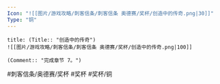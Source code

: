 ```yaml
---
Icon: "![[图片/游戏攻略/刺客信条/刺客信条 奥德赛/奖杯/创造中的传奇.png|30]]"
Type: "铜"
---
```

```ad-common-bronze-trophy
title: (Title:: "创造中的传奇")
![[图片/游戏攻略/刺客信条/刺客信条 奥德赛/奖杯/创造中的传奇.png|100]]

(Comment:: "完成章节 7。")
```

#刺客信条/奥德赛/奖杯 #奖杯 #奖杯/铜
